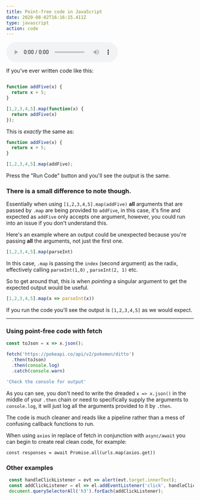 ```yaml
---
title: Point-free code in JavaScript
date: 2020-08-02T16:16:15.411Z
type: javascript
action: code
---
```


<audio controls="controls">
  <source type="audio/mp3" src="./point-free-javascript.mp3"></source>
</audio>


If you've ever written code like this:

```js

function addFive(x) {
  return x + 5;
}

[1,2,3,4,5].map(function(x) {
  return addFive(x)
});
```

This is *exactly* the same as:

```js
function addFive(x) {
  return x + 5;
}

[1,2,3,4,5].map(addFive);
```

Press the "Run Code" button and you'll see the output is the same.

### There is a small difference to note though.
Essentially when using `[1,2,3,4,5].map(addFive)` **all** arguments that are passed by `.map` are being provided to `addFive`, in this case, it's fine and expected as `addFive` only accepts one argument, however, you could run into an issue if you don't understand this.

Here's an example where an output could be unexpected because you're passing **all** the arguments, not just the first one.

```js
[1,2,3,4,5].map(parseInt)
```


In this case, `.map` is passing the `index` (second argument) as the radix, effectively calling `parseInt(1,0)` , `parseInt(2, 1)` etc.

So to get around that, this is when *pointing* a singular argument to get the expected output would be useful.

```js
[1,2,3,4,5].map(x => parseInt(x))
```

If you run the code you'll see the output is `[1,2,3,4,5]` as we would expect.

___

### Using point-free code with fetch


```js
const toJson = x => x.json();

fetch('https://pokeapi.co/api/v2/pokemon/ditto')
  .then(toJson)
  .then(console.log)
  .catch(console.warn)

'Check the console for output'
```

As you can see, you don't need to write the dreaded `x => x.json()` in the middle of your `.then` chain or need to specifically supply the arguments to `console.log`, it will just log all the arguments provided to it by `.then`.

 The code is much cleaner and reads like a pipeline rather than a mess of confusing callback functions to run.


When using `axios` in replace of fetch in conjunction with `async/await` you can begin to create real clean code, for example:

 `const responses = await Promise.all(urls.map(axios.get))`


 ### Other examples

 ```js
  const handleClickListener = evt => alert(evt.target.innerText);
  const addClickListener = el => el.addEventListener('click', handleClickListener);
  document.querySelectorAll('h3').forEach(addClickListener);
 ```